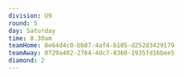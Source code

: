 ```yaml
---
division: U9
round: 5
day: Saturday
time: 8.30am
teamHome: 8e64d4c0-bb87-4af4-b105-d252d3429179
teamAway: 0729a402-2764-4dc7-8360-1935fd16bee5
diamond: 2
---
```

